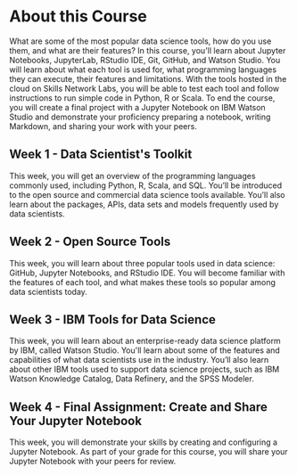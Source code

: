 <h1> About this Course </h1>
<p> What are some of the most popular data science tools, how do you use them, and what are their features? In this course, you'll learn about Jupyter Notebooks, JupyterLab, 
  RStudio IDE, Git, GitHub, and Watson Studio. You will learn about what each tool is used for, what programming languages they can execute, their features and limitations. 
  With the tools hosted in the cloud on Skills Network Labs, you will be able to test each tool and follow instructions to run simple code in Python, R or Scala. To end the course,
  you will create a final project with a Jupyter Notebook on IBM Watson Studio and demonstrate your proficiency preparing a notebook, writing Markdown, and sharing your work with 
  your peers.</p>
  
<h2> Week 1 - Data Scientist's Toolkit </h2>
<p> This week, you will get an overview of the programming languages commonly used, including Python, R, Scala, and SQL. You’ll be introduced to the open source and commercial data
  science tools available. You’ll also learn about the packages, APIs, data sets and models frequently used by data scientists.</p>

<h2> Week 2 - Open Source Tools </h2>
<p> This week, you will learn about three popular tools used in data science: GitHub, Jupyter Notebooks, and RStudio IDE. You will become familiar with the features of each tool, 
  and what makes these tools so popular among data scientists today. </p>

<h2> Week 3 - IBM Tools for Data Science </h2>
<p> This week, you will learn about an enterprise-ready data science platform by IBM, called Watson Studio. You'll learn about some of the features and capabilities of what
  data scientists use in the industry. You’ll also learn about other IBM tools used to support data science projects, such as IBM Watson Knowledge Catalog, Data Refinery, 
  and the SPSS Modeler. </p>

<h2> Week 4 - Final Assignment: Create and Share Your Jupyter Notebook </h2>
<p> This week, you will demonstrate your skills by creating and configuring a Jupyter Notebook. As part of your grade for this course, you will share your Jupyter Notebook
  with your peers for review.</p>
